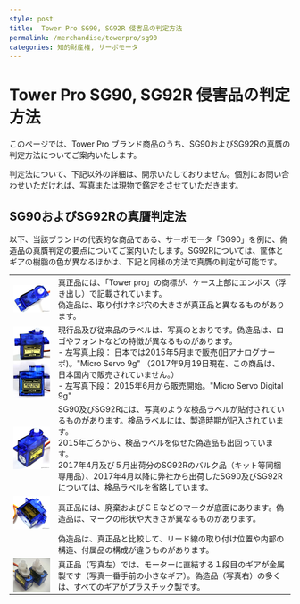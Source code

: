 ```yaml
---
style: post
title:  Tower Pro SG90, SG92R 侵害品の判定方法
permalink: /merchandise/towerpro/sg90
categories: 知的財産権, サーボモータ
---
```


# Tower Pro SG90, SG92R 侵害品の判定方法

このページでは、Tower Pro ブランド商品のうち、SG90およびSG92Rの真贋の判定方法についてご案内いたします。

判定法について、下記以外の詳細は、開示いたしておりません。個別にお問い合わせいただければ、写真または現物で鑑定をさせていただきます。

## SG90およびSG92Rの真贋判定法

以下、当該ブランドの代表的な商品である、サーボモータ「SG90」を例に、偽造品の真贋判定の要点についてご案内いたします。SG92Rについては、筐体とギアの樹脂の色が異なるほかは、下記と同様の方法で真贋の判定が可能です。

<table border="0">
    <tr>
      <td> <img src="/pics/sg90-upper.jpg" align=left width="200" /> </td>
      <td> 真正品には、「Tower pro」の商標が、ケース上部にエンボス（浮き出し）で記載されています。 <br /> 偽造品は、取り付けネジ穴の大きさが真正品と異なるものがあります。  </td>
    </tr>
    <tr>
      <td> <img src="/pics/sg90-analog.jpg" align=left width="200" /> <br />
           <img src="/pics/sg90-digital-label.jpg" align=left width="200" /> </td>
      <td> 現行品及び従来品のラベルは、写真のとおりです。偽造品は、ロゴやフォントなどの特徴が異なるものがあります。<br />
      - 左写真上段： 日本では2015年5月まで販売(旧アナログサーボ)。"Micro Servo 9g" （2017年9月19日現在、この商品は、日本国内で販売されていません。） <br />
- 左写真下段： 2015年6月から販売開始。"Micro Servo Digital 9g" </td>
    </tr>
    <tr>
      <td><img src="/pics/sg90-side.jpg" align=left width="200" /> </td>
      <td>SG90及びSG92Rには、写真のような検品ラベルが貼付されているものがあります。検品ラベルには、製造時期が記入されています。<br />
       2015年ごろから、検品ラベルを似せた偽造品も出回っています。<br />
       2017年4月及び５月出荷分のSG92Rのバルク品（キット等同梱専用品）、2017年4月以降に弊社から出荷したSG90及びSG92Rについては、検品ラベルを省略しています。</td>
    </tr>
    <tr>
     <td> <img src="/pics/sg90-bottom.jpg" align=left width="200" /> </td>
     <td>真正品には、廃棄およびＣＥなどのマークが底面にあります。偽造品は、マークの形状や大きさが異なるものがあります。</td>
    </tr>
    <tr>
     <td>  </td>
     <td> 偽造品は、真正品と比較して、リード線の取り付け位置や内部の構造、付属品の構成が違うものがあります。</td>
    </tr>
    <tr>
     <td> <img src="/pics/sg90-gearset.jpg" align=left width="200" /> </td>
     <td> 真正品（写真左）では、モーターに直結する１段目のギアが金属製です（写真一番手前の小さなギア）。偽造品（写真右）の多くは、すべてのギアがプラスチック製です。</td>
    </tr>
  </table>
